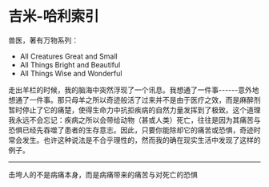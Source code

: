 # 吉米-哈利索引

兽医，著有万物系列：

- All Creatures Great and Small
- All Things Bright and Beautiful
- All Things Wise and Wonderful

走出羊栏的时候，我的脑海中突然浮现了一个讯息。我想通了一件事------意外地想通了一件事。那只母羊之所以奇迹般活了过来并不是由于医疗之效，而是麻醉剂暂时停止了它的痛楚，使得生命力中抗拒疾病的自然力量发挥到了极致。这个道理我永远不会忘记：疾病之所以会带给动物（甚或人类）死亡，往往是因为其痛苦与恐惧已经先吞噬了患者的生存意志。因此，只要你能除却它的痛苦或恐惧，奇迹时常会发生。也许这种说法是不合乎理性的，然而我的确在现实生活中发现了这样的例子。

---

击垮人的不是病痛本身，而是病痛带来的痛苦与对死亡的恐惧
